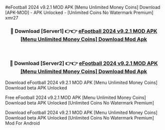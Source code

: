 #eFootball 2024 v9.2.1 MOD APK [Menu Unlimited Money Coins] Download [APK-MOD] - APK Unlocked - [Unlimited Coins No Watermark Premium] xmr27



<div align="center">

<h3>🔴 Download [Server1] 👉👉 <a href="https://momento.my/?title=eFootball_2024_v9.2.1_MOD_APK_[Menu_Unlimited_Money_Coins]_Download">eFootball 2024 v9.2.1 MOD APK [Menu Unlimited Money Coins] Download Mod Apk</a></h3><br>

<h3>🔴 Download [Server2] 👉👉 <a href="https://momento.my/?title=eFootball_2024_v9.2.1_MOD_APK_[Menu_Unlimited_Money_Coins]_Download">eFootball 2024 v9.2.1 MOD APK [Menu Unlimited Money Coins] Download Mod Apk</a></h3>
</div>



Download eFootball 2024 v9.2.1 MOD APK [Menu Unlimited Money Coins] Download beta APK Unlocked

Free eFootball 2024 v9.2.1 MOD APK [Menu Unlimited Money Coins] Download beta APK Unlocked [Unlimited Coins No Watermark Premium]

Download eFootball 2024 v9.2.1 MOD APK [Menu Unlimited Money Coins] Download beta APK Unlocked [Unlimited Coins No Watermark Premium] Mod For Android
